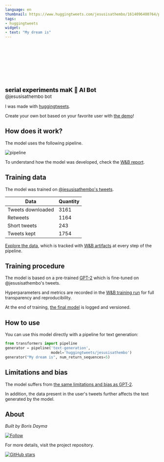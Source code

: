 ```yaml
---
language: en
thumbnail: https://www.huggingtweets.com/jesusisathembo/1614096400764/predictions.png
tags:
- huggingtweets
widget:
- text: "My dream is"
---
```


<div>
<div style="width: 132px; height:132px; border-radius: 50%; background-size: cover; background-image: url('https://pbs.twimg.com/profile_images/1331300707216068609/s4UcWg76_400x400.jpg')">
</div>
<div style="margin-top: 8px; font-size: 19px; font-weight: 800">serial experiments maK 🤖 AI Bot </div>
<div style="font-size: 15px">@jesusisathembo bot</div>
</div>

I was made with [huggingtweets](https://github.com/borisdayma/huggingtweets).

Create your own bot based on your favorite user with [the demo](https://colab.research.google.com/github/borisdayma/huggingtweets/blob/master/huggingtweets-demo.ipynb)!

## How does it work?

The model uses the following pipeline.

![pipeline](https://github.com/borisdayma/huggingtweets/blob/master/img/pipeline.png?raw=true)

To understand how the model was developed, check the [W&B report](https://app.wandb.ai/wandb/huggingtweets/reports/HuggingTweets-Train-a-model-to-generate-tweets--VmlldzoxMTY5MjI).

## Training data

The model was trained on [@jesusisathembo's tweets](https://twitter.com/jesusisathembo).

| Data | Quantity |
| --- | --- |
| Tweets downloaded | 3161 |
| Retweets | 1164 |
| Short tweets | 243 |
| Tweets kept | 1754 |

[Explore the data](https://wandb.ai/wandb/huggingtweets/runs/1bqj16zu/artifacts), which is tracked with [W&B artifacts](https://docs.wandb.com/artifacts) at every step of the pipeline.

## Training procedure

The model is based on a pre-trained [GPT-2](https://huggingface.co/gpt2) which is fine-tuned on @jesusisathembo's tweets.

Hyperparameters and metrics are recorded in the [W&B training run](https://wandb.ai/wandb/huggingtweets/runs/kuiuxq9x) for full transparency and reproducibility.

At the end of training, [the final model](https://wandb.ai/wandb/huggingtweets/runs/kuiuxq9x/artifacts) is logged and versioned.

## How to use

You can use this model directly with a pipeline for text generation:

```python
from transformers import pipeline
generator = pipeline('text-generation',
                     model='huggingtweets/jesusisathembo')
generator("My dream is", num_return_sequences=5)
```

## Limitations and bias

The model suffers from [the same limitations and bias as GPT-2](https://huggingface.co/gpt2#limitations-and-bias).

In addition, the data present in the user's tweets further affects the text generated by the model.

## About

*Built by Boris Dayma*

[![Follow](https://img.shields.io/twitter/follow/borisdayma?style=social)](https://twitter.com/intent/follow?screen_name=borisdayma)

For more details, visit the project repository.

[![GitHub stars](https://img.shields.io/github/stars/borisdayma/huggingtweets?style=social)](https://github.com/borisdayma/huggingtweets)
